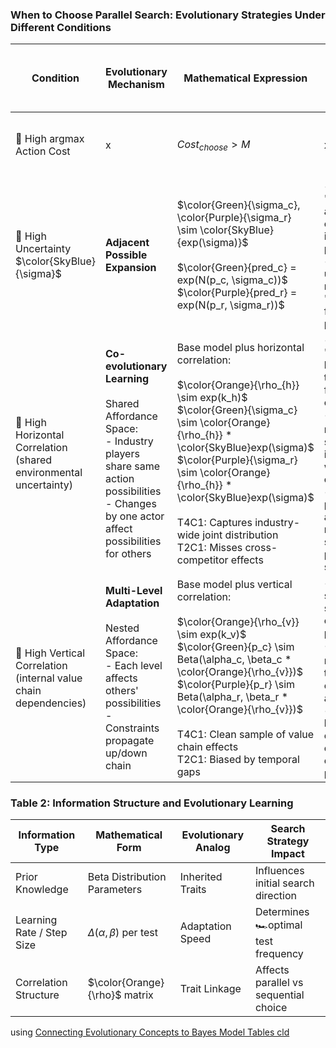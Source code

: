 ###  When to Choose Parallel Search: Evolutionary Strategies Under Different Conditions

| Condition                                                            | Evolutionary Mechanism                                                                                                                                                       | Mathematical Expression                                                                                                                                                                                                                                                                                                                                                  | Connection to TAP (theory of adjacent possibility)                                                                                                                                        | Search Strategy Implication                                                                                                                                                        | Representative Example                                                                                                                                                                                                                                                                                                                                     |
| -------------------------------------------------------------------- | ---------------------------------------------------------------------------------------------------------------------------------------------------------------------------- | ------------------------------------------------------------------------------------------------------------------------------------------------------------------------------------------------------------------------------------------------------------------------------------------------------------------------------------------------------------------------ | ----------------------------------------------------------------------------------------------------------------------------------------------------------------------------------------- | ---------------------------------------------------------------------------------------------------------------------------------------------------------------------------------- | ---------------------------------------------------------------------------------------------------------------------------------------------------------------------------------------------------------------------------------------------------------------------------------------------------------------------------------------------------------- |
| 📍 High argmax Action Cost                                           | x                                                                                                                                                                            | $Cost_{choose} > M$                                                                                                                                                                                                                                                                                                                                                      | x                                                                                                                                                                                         | T4C1 has one less decision action compared to T2C1 twice.                                                                                                                          | Sailing organizations with rigid decision processes prefer T4C1 as it has complicated approval steps                                                                                                                                                                                                                                                       |
| 🎲 High Uncertainty $\color{SkyBlue}{\sigma}$                        | **Adjacent Possible Expansion**                                                                                                                                              | $\color{Green}{\sigma_c}, \color{Purple}{\sigma_r} \sim \color{SkyBlue}{exp(\sigma)}$<br><br>$\color{Green}{pred_c} = exp(N(p_c, \sigma_c))$<br>$\color{Purple}{pred_r} = exp(N(p_r, \sigma_r))$                                                                                                                                                                         | • Kauffman: "What is actual now enables what is next possible"<br>• High uncertainty means more "bubbling forth" of possibilities                                                         | Under high uncertainty:<br>• Parallel search explores more adjacent possibles simultaneously<br>• Each test reveals new possibility spaces                                         | **Moderna mRNA:**<br>• Each application discovery opened new therapeutic possibilities<br>• Multiple parallel programs revealed unexpected uses<br><br>- [moderna mrna platform](https://github.com/Data4DM/BayesSD/discussions/246#discussion-7113611) (anchored tech)<br>- [[📜Andriani17_msr_exaptation_pharma]] on high frequency of pharma exaptation |
| 🧩 High Horizontal Correlation<br>(shared environmental uncertainty) | **Co-evolutionary Learning**<br><br>Shared Affordance Space:<br>- Industry players share same action possibilities<br>- Changes by one actor affect possibilities for others | Base model plus horizontal correlation:<br><br>$\color{Orange}{\rho_{h}} \sim exp(k_h)$<br>$\color{Green}{\sigma_c} \sim \color{Orange}{\rho_{h}} * \color{SkyBlue}exp(\sigma)$<br>$\color{Purple}{\sigma_r} \sim \color{Orange}{\rho_{h}} * \color{SkyBlue}exp(\sigma)$<br><br>T4C1: Captures industry-wide joint distribution<br>T2C1: Misses cross-competitor effects | • Kauffman: "Once you have a clay tablet it calls forth its complement"<br>• High $k_h$ means stronger industry-wide coupling<br>• Each player's actions reshape shared possibility space | If $\color{Orange}{k_h}$ is large:<br>• Choose T4C1 for accurate joint distribution<br>• Parallel testing captures market dynamics<br>• Sequential misses cross-competitor effects | **Tesla-Hyundai Example:**<br>• Battery tech choices correlated<br>• Need simultaneous testing<br>• Sequential would miss market dependencies<br><br>Decision rule:<br>T4C1 when $k_h$ exceeds market segmentation benefits                                                                                                                                |
| 🧩 High Vertical Correlation<br>(internal value chain dependencies)  | **Multi-Level Adaptation**<br><br>Nested Affordance Space:<br>- Each level affects others' possibilities<br>- Constraints propagate up/down chain                            | Base model plus vertical correlation:<br><br>$\color{Orange}{\rho_{v}} \sim exp(k_v)$<br>$\color{Green}{p_c} \sim Beta(\alpha_c, \beta_c * \color{Orange}{\rho_{v}})$<br>$\color{Purple}{p_r} \sim Beta(\alpha_r, \beta_r * \color{Orange}{\rho_{v}})$<br><br>T4C1: Clean sample of value chain effects<br>T2C1: Biased by temporal gaps                                 | • Correlation structure shapes value chain propagation<br>• High $k_v$ means tighter coupling across levels<br>• Each level's choices constrain others' possibilities                     | If $\color{Orange}{k_v}$ is large:<br>• Choose T4C1 for clean cross-level samples<br>• Parallel reveals value chain dependencies<br>• Sequential distorted by time gaps            | **Value Chain Example:**<br>• Sailing org decisions coupled across levels<br>• T4C1 gives cleaner cross-level sample<br>• T2C1 biased by temporal gaps<br><br>Decision rule:<br>T4C1 when $k_v$ exceeds coordination costs<br>seven examples of collaboration-segmentation coupling in [[🗄️ 🧩correlation examples]]                                      |

### Table 2: Information Structure and Evolutionary Learning

| Information Type          | Mathematical Form                | Evolutionary Analog | Search Strategy Impact                |
| ------------------------- | -------------------------------- | ------------------- | ------------------------------------- |
| Prior Knowledge           | Beta Distribution Parameters     | Inherited Traits    | Influences initial search direction   |
| Learning Rate / Step Size | $\Delta(\alpha, \beta)$ per test | Adaptation Speed    | Determines 🏎️optimal test frequency  |
| Correlation Structure     | $\color{Orange}{\rho}$ matrix    | Trait Linkage       | Affects parallel vs sequential choice |

using [Connecting Evolutionary Concepts to Bayes Model Tables cld ]( https://claude.ai/chat/80e6c67b-da54-4af0-89b4-c94fbfc58cff)
